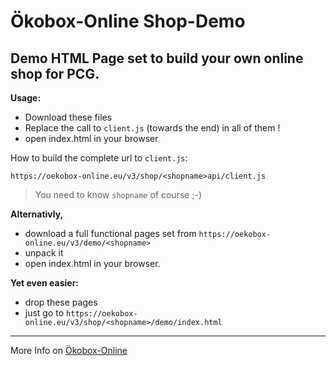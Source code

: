 # Ökobox-Online Shop-Demo

Demo HTML Page set to build your own online shop for PCG.
---
**Usage:**
* Download these files
* Replace the call to `client.js` (towards the end) in all of them !
* open index.html in your browser

How to build the complete url to `client.js`:

``https://oekobox-online.eu/v3/shop/<shopname>api/client.js``

> You need to know `shopname` of course ;-)

**Alternativly,** 
* download a full functional pages set from ``https://oekobox-online.eu/v3/demo/<shopname>`` 
* unpack it
* open index.html in your browser.

**Yet even easier:**
* drop these pages
* just go to  ``https://oekobox-online.eu/v3/shop/<shopname>/demo/index.html`` 

---
More Info on [Ökobox-Online](http://oekobox-online.de/developer.jsp)

